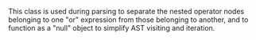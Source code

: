 This class is used during parsing to separate the nested operator nodes belonging to one "or" expression from those belonging to another, and to function as a "null" object to simplify AST visiting and iteration.